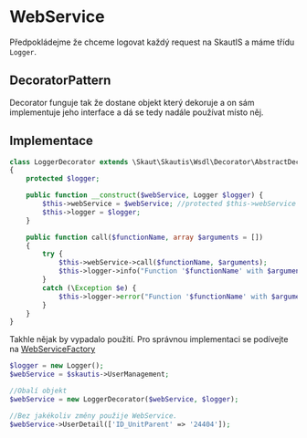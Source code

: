 # WebService
Předpokládejme že chceme logovat každý request na SkautIS a máme třídu ``Logger``.

## DecoratorPattern
Decorator funguje tak že dostane objekt který dekoruje a on sám implementuje jeho interface a dá se tedy nadále používat místo něj.

## Implementace
```PHP
class LoggerDecorator extends \Skaut\Skautis\Wsdl\Decorator\AbstractDecorator
{
    protected $logger;

    public function __construct($webService, Logger $logger) {
        $this->webService = $webService; //protected $this->webService od rodiče
        $this->logger = $logger;
    }

    public function call($functionName, array $arguments = [])
    {
        try {
            $this->webService->call($functionName, $arguments);
            $this->logger->info("Function '$functionName' with $arguments");
        }
        catch (\Exception $e) {
            $this->logger->error("Function '$functionName' with $arguments and exception $e");
        }
    }
}
```

Takhle nějak by vypadalo použití. Pro správnou implementaci se podívejte na [WebServiceFactory](./web_service_factory.md)
```PHP
$logger = new Logger();
$webService = $skautis->UserManagement;

//Obalí objekt
$webService = new LoggerDecorator($webService, $logger);

//Bez jakékoliv změny použije WebService.
$webService->UserDetail(['ID_UnitParent' => '24404']);
```
